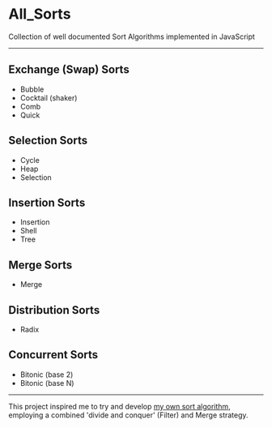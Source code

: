 # All_Sorts

Collection of well documented Sort Algorithms implemented in JavaScript

---
## Exchange (Swap) Sorts
* Bubble
* Cocktail (shaker)
* Comb
* Quick

## Selection Sorts
* Cycle
* Heap
* Selection

## Insertion Sorts
* Insertion
* Shell
* Tree

## Merge Sorts
* Merge

## Distribution Sorts
* Radix

## Concurrent Sorts
* Bitonic (base 2)
* Bitonic (base N)

---
This project inspired me to try and develop [my own sort algorithm](https://github.com/TracyGJG/My-Sorts/blob/master/README.md), employing a combined 'divide and conquer' (Filter) and Merge strategy.
